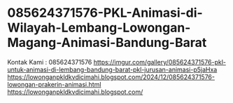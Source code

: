 # 085624371576-PKL-Animasi-di-Wilayah-Lembang-Lowongan-Magang-Animasi-Bandung-Barat
Kontak Kami : 085624371576  https://imgur.com/gallery/085624371576-pkl-untuk-animasi-di-lembang-bandung-barat-pkl-jurusan-animasi-p5jaHxa  https://lowonganpkldkvdicimahi.blogspot.com/2024/12/085624371576-lowongan-prakerin-animasi.html  https://lowonganpkldkvdicimahi.blogspot.com/
